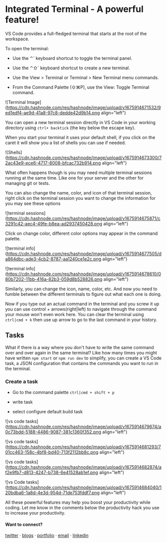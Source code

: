 # Integrated Terminal - A powerful feature!

VS Code provides a full-fledged terminal that starts at the root of the workspace.

To open the terminal:

* Use the ⌃\` keyboard shortcut to toggle the terminal panel.
    
* Use the ⌃⇧\` keyboard shortcut to create a new terminal.
    
* Use the View &gt; Terminal or Terminal &gt; New Terminal menu commands.
    
* From the Command Palette (⇧⌘P), use the View: Toggle Terminal command.
    

![Terminal Image](https://cdn.hashnode.com/res/hashnode/image/upload/v1675914671532/9ed1edf4-ae9d-41a8-97c8-dedde42d9b14.png align="left")

You can open a new terminal session directly in VS Code in your working directory using `ctrl+ backtick` (the key below the escape key).

When you start your terminal it uses your default shell, if you click on the caret it will show you a list of shells you can use if needed.

![Shells](https://cdn.hashnode.com/res/hashnode/image/upload/v1675914673300/72ac43e9-ece6-4717-8008-bfcac732b914.png align="left")

What often happens though is you may need multiple terminal sessions running at the same time. Like one for your server and the other for managing git or tests.

You can also change the name, color, and icon of that terminal session, right click on the terminal session you want to change the information for you may see these options

![terminal sessions](https://cdn.hashnode.com/res/hashnode/image/upload/v1675914675871/c3291c42-aec4-49fe-b8ea-ad2937450428.png align="left")

Click on change color, different color options may appear in the command palette.

![terminal info](https://cdn.hashnode.com/res/hashnode/image/upload/v1675914677505/da864dbc-ade3-4cb2-8787-aa1240ce1e2c.png align="left")

![terminal info](https://cdn.hashnode.com/res/hashnode/image/upload/v1675914678610/080b7202-11bb-416a-82b3-059d8b528826.png align="left")

Similarly, you can change the icon, name, color, etc. And now you need to fumble between the different terminals to figure out what each one is doing.

Now if you type out an actual command in the terminal and you screw it up you can use control + arrows(right|left) to navigate through the command your mouse won't even work here. You can clear the terminal using `ctrl|cmd + k` then use up arrow to go to the last command in your history.

## Tasks

What if there is a way where you don't have to write the same command over and over again in the same terminal? Like how many times you might have written `npm start` or `npm run dev` to simplify, you can create a VS Code task, a JSON configuration that contains the commands you want to run in the terminal.

### Create a task

* Go to the command palette `ctrl|cmd + shift + p`
    
* write task
    
* select configure default build task
    

![vs code tasks](https://cdn.hashnode.com/res/hashnode/image/upload/v1675914679674/a0c73bdd-5188-4486-9087-381c1360f352.png align="left")

![vs code tasks](https://cdn.hashnode.com/res/hashnode/image/upload/v1675914681293/701cc463-158c-4bf8-bd40-713f2112bb8c.png align="left")

![vs code tasks](https://cdn.hashnode.com/res/hashnode/image/upload/v1675914682874/af2e9fb7-d813-4247-b738-6e41528ab1ef.png align="left")

![vs Code tasks](https://cdn.hashnode.com/res/hashnode/image/upload/v1675914684040/120bdba6-1a8d-4e3d-954d-71de753fddf7.png align="left")

All these powerful features may help you boost your productivity while coding. Let me know in the comments below the productivity hack you use to increase your productivity.

#### Want to connect?

[twitter](https://twitter.com/garimaasharma_) · [blogs](https://dev.to/garimasharma) · [portfolio](https://garimasharma.netlify.app) · [email](mailto:sharmagarima814@gmail.com) · [linkedin](https://www.linkedin.com/in/garima-sharma08/)
